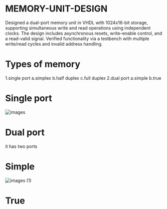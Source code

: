 # MEMORY-UNIT-DESIGN
Designed a dual-port memory unit in VHDL with 1024x16-bit storage, supporting simultaneous write and read operations using independent clocks. The design includes asynchronous resets, write-enable control, and a read-valid signal. Verified functionality via a testbench with multiple write/read cycles and invalid address handling.

# Types of memory
1.single port 
  a.simplex
  b.half duplex
  c.full duplex
2.dual port
  a.simple
  b.true
# Single port 
  
  ![images](https://github.com/user-attachments/assets/42fc6a6e-bcfa-4c2f-ae21-61365927c825)

# Dual port
it has two ports
# Simple
![images (1)](https://github.com/user-attachments/assets/2e20c7fe-6b25-4fbc-aabc-c7a2b1248565)

# True
